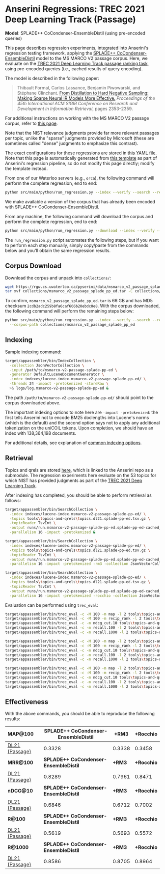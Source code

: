 # Anserini Regressions: TREC 2021 Deep Learning Track (Passage)

**Model**: SPLADE++ CoCondenser-EnsembleDistil (using pre-encoded queries)

This page describes regression experiments, integrated into Anserini's regression testing framework, applying the [SPLADE++ CoCondenser-EnsembleDistil](https://huggingface.co/naver/splade-cocondenser-ensembledistil) model to the MS MARCO V2 passage corpus.
Here, we evaluate on the [TREC 2021 Deep Learning Track passage ranking task](https://trec.nist.gov/data/deep2021.html), using pre-encoded queries (i.e., cached results of query encoding).

The model is described in the following paper:

> Thibault Formal, Carlos Lassance, Benjamin Piwowarski, and Stéphane Clinchant. [From Distillation to Hard Negative Sampling: Making Sparse Neural IR Models More Effective.](https://dl.acm.org/doi/10.1145/3477495.3531857) _Proceedings of the 45th International ACM SIGIR Conference on Research and Development in Information Retrieval_, pages 2353–2359.

For additional instructions on working with the MS MARCO V2 passage corpus, refer to [this page](../../docs/experiments-msmarco-v2.md).

Note that the NIST relevance judgments provide far more relevant passages per topic, unlike the "sparse" judgments provided by Microsoft (these are sometimes called "dense" judgments to emphasize this contrast).

The exact configurations for these regressions are stored in [this YAML file](../../src/main/resources/regression/dl21-passage-splade-pp-ed.yaml).
Note that this page is automatically generated from [this template](../../src/main/resources/docgen/templates/dl21-passage-splade-pp-ed.template) as part of Anserini's regression pipeline, so do not modify this page directly; modify the template instead.

From one of our Waterloo servers (e.g., `orca`), the following command will perform the complete regression, end to end:

```bash
python src/main/python/run_regression.py --index --verify --search --regression dl21-passage-splade-pp-ed
```

We make available a version of the corpus that has already been encoded with SPLADE++ CoCondenser-EnsembleDistil.

From any machine, the following command will download the corpus and perform the complete regression, end to end:

```bash
python src/main/python/run_regression.py --download --index --verify --search --regression dl21-passage-splade-pp-ed
```

The `run_regression.py` script automates the following steps, but if you want to perform each step manually, simply copy/paste from the commands below and you'll obtain the same regression results.

## Corpus Download

Download the corpus and unpack into `collections/`:

```bash
wget https://rgw.cs.uwaterloo.ca/pyserini/data/msmarco_v2_passage_splade_pp_ed.tar -P collections/
tar xvf collections/msmarco_v2_passage_splade_pp_ed.tar -C collections/
```

To confirm, `msmarco_v2_passage_splade_pp_ed.tar` is 66 GB and has MD5 checksum `2cdb2adc259b8fa6caf666b20ebdc0e8`.
With the corpus downloaded, the following command will perform the remaining steps below:

```bash
python src/main/python/run_regression.py --index --verify --search --regression dl21-passage-splade-pp-ed \
  --corpus-path collections/msmarco_v2_passage_splade_pp_ed
```

## Indexing

Sample indexing command:

```bash
target/appassembler/bin/IndexCollection \
  -collection JsonVectorCollection \
  -input /path/to/msmarco-v2-passage-splade-pp-ed \
  -generator DefaultLuceneDocumentGenerator \
  -index indexes/lucene-index.msmarco-v2-passage-splade-pp-ed/ \
  -threads 24 -impact -pretokenized -storeRaw \
  >& logs/log.msmarco-v2-passage-splade-pp-ed &
```

The path `/path/to/msmarco-v2-passage-splade-pp-ed/` should point to the corpus downloaded above.

The important indexing options to note here are `-impact -pretokenized`: the first tells Anserini not to encode BM25 doclengths into Lucene's norms (which is the default) and the second option says not to apply any additional tokenization on the uniCOIL tokens.
Upon completion, we should have an index with 138,364,198 documents.

For additional details, see explanation of [common indexing options](../../docs/common-indexing-options.md).

## Retrieval

Topics and qrels are stored [here](https://github.com/castorini/anserini-tools/tree/master/topics-and-qrels), which is linked to the Anserini repo as a submodule.
The regression experiments here evaluate on the 53 topics for which NIST has provided judgments as part of the [TREC 2021 Deep Learning Track](https://trec.nist.gov/data/deep2021.html).

After indexing has completed, you should be able to perform retrieval as follows:

```bash
target/appassembler/bin/SearchCollection \
  -index indexes/lucene-index.msmarco-v2-passage-splade-pp-ed/ \
  -topics tools\topics-and-qrels\topics.dl21.splade-pp-ed.tsv.gz \
  -topicReader TsvInt \
  -output runs/run.msmarco-v2-passage-splade-pp-ed.splade-pp-ed-cached_q.topics.dl21.splade-pp-ed.txt \
  -parallelism 16 -impact -pretokenized &

target/appassembler/bin/SearchCollection \
  -index indexes/lucene-index.msmarco-v2-passage-splade-pp-ed/ \
  -topics tools\topics-and-qrels\topics.dl21.splade-pp-ed.tsv.gz \
  -topicReader TsvInt \
  -output runs/run.msmarco-v2-passage-splade-pp-ed.splade-pp-ed-cached_q+rm3.topics.dl21.splade-pp-ed.txt \
  -parallelism 16 -impact -pretokenized -rm3 -collection JsonVectorCollection &

target/appassembler/bin/SearchCollection \
  -index indexes/lucene-index.msmarco-v2-passage-splade-pp-ed/ \
  -topics tools\topics-and-qrels\topics.dl21.splade-pp-ed.tsv.gz \
  -topicReader TsvInt \
  -output runs/run.msmarco-v2-passage-splade-pp-ed.splade-pp-ed-cached_q+rocchio.topics.dl21.splade-pp-ed.txt \
  -parallelism 16 -impact -pretokenized -rocchio -collection JsonVectorCollection &
```

Evaluation can be performed using `trec_eval`:

```bash
target/appassembler/bin/trec_eval -c -M 100 -m map -l 2 tools\topics-and-qrels\qrels.dl21-passage.txt runs/run.msmarco-v2-passage-splade-pp-ed.splade-pp-ed-cached_q.topics.dl21.splade-pp-ed.txt
target/appassembler/bin/trec_eval -c -M 100 -m recip_rank -l 2 tools\topics-and-qrels\qrels.dl21-passage.txt runs/run.msmarco-v2-passage-splade-pp-ed.splade-pp-ed-cached_q.topics.dl21.splade-pp-ed.txt
target/appassembler/bin/trec_eval -c -m ndcg_cut.10 tools\topics-and-qrels\qrels.dl21-passage.txt runs/run.msmarco-v2-passage-splade-pp-ed.splade-pp-ed-cached_q.topics.dl21.splade-pp-ed.txt
target/appassembler/bin/trec_eval -c -m recall.100 -l 2 tools\topics-and-qrels\qrels.dl21-passage.txt runs/run.msmarco-v2-passage-splade-pp-ed.splade-pp-ed-cached_q.topics.dl21.splade-pp-ed.txt
target/appassembler/bin/trec_eval -c -m recall.1000 -l 2 tools\topics-and-qrels\qrels.dl21-passage.txt runs/run.msmarco-v2-passage-splade-pp-ed.splade-pp-ed-cached_q.topics.dl21.splade-pp-ed.txt

target/appassembler/bin/trec_eval -c -M 100 -m map -l 2 tools\topics-and-qrels\qrels.dl21-passage.txt runs/run.msmarco-v2-passage-splade-pp-ed.splade-pp-ed-cached_q+rm3.topics.dl21.splade-pp-ed.txt
target/appassembler/bin/trec_eval -c -M 100 -m recip_rank -l 2 tools\topics-and-qrels\qrels.dl21-passage.txt runs/run.msmarco-v2-passage-splade-pp-ed.splade-pp-ed-cached_q+rm3.topics.dl21.splade-pp-ed.txt
target/appassembler/bin/trec_eval -c -m ndcg_cut.10 tools\topics-and-qrels\qrels.dl21-passage.txt runs/run.msmarco-v2-passage-splade-pp-ed.splade-pp-ed-cached_q+rm3.topics.dl21.splade-pp-ed.txt
target/appassembler/bin/trec_eval -c -m recall.100 -l 2 tools\topics-and-qrels\qrels.dl21-passage.txt runs/run.msmarco-v2-passage-splade-pp-ed.splade-pp-ed-cached_q+rm3.topics.dl21.splade-pp-ed.txt
target/appassembler/bin/trec_eval -c -m recall.1000 -l 2 tools\topics-and-qrels\qrels.dl21-passage.txt runs/run.msmarco-v2-passage-splade-pp-ed.splade-pp-ed-cached_q+rm3.topics.dl21.splade-pp-ed.txt

target/appassembler/bin/trec_eval -c -M 100 -m map -l 2 tools\topics-and-qrels\qrels.dl21-passage.txt runs/run.msmarco-v2-passage-splade-pp-ed.splade-pp-ed-cached_q+rocchio.topics.dl21.splade-pp-ed.txt
target/appassembler/bin/trec_eval -c -M 100 -m recip_rank -l 2 tools\topics-and-qrels\qrels.dl21-passage.txt runs/run.msmarco-v2-passage-splade-pp-ed.splade-pp-ed-cached_q+rocchio.topics.dl21.splade-pp-ed.txt
target/appassembler/bin/trec_eval -c -m ndcg_cut.10 tools\topics-and-qrels\qrels.dl21-passage.txt runs/run.msmarco-v2-passage-splade-pp-ed.splade-pp-ed-cached_q+rocchio.topics.dl21.splade-pp-ed.txt
target/appassembler/bin/trec_eval -c -m recall.100 -l 2 tools\topics-and-qrels\qrels.dl21-passage.txt runs/run.msmarco-v2-passage-splade-pp-ed.splade-pp-ed-cached_q+rocchio.topics.dl21.splade-pp-ed.txt
target/appassembler/bin/trec_eval -c -m recall.1000 -l 2 tools\topics-and-qrels\qrels.dl21-passage.txt runs/run.msmarco-v2-passage-splade-pp-ed.splade-pp-ed-cached_q+rocchio.topics.dl21.splade-pp-ed.txt
```

## Effectiveness

With the above commands, you should be able to reproduce the following results:

| **MAP@100**                                                                                                  | **SPLADE++ CoCondenser-EnsembleDistil**| **+RM3**  | **+Rocchio**|
|:-------------------------------------------------------------------------------------------------------------|-----------|-----------|-----------|
| [DL21 (Passage)](https://microsoft.github.io/msmarco/TREC-Deep-Learning)                                     | 0.3328    | 0.3338    | 0.3458    |
| **MRR@100**                                                                                                  | **SPLADE++ CoCondenser-EnsembleDistil**| **+RM3**  | **+Rocchio**|
| [DL21 (Passage)](https://microsoft.github.io/msmarco/TREC-Deep-Learning)                                     | 0.8289    | 0.7961    | 0.8471    |
| **nDCG@10**                                                                                                  | **SPLADE++ CoCondenser-EnsembleDistil**| **+RM3**  | **+Rocchio**|
| [DL21 (Passage)](https://microsoft.github.io/msmarco/TREC-Deep-Learning)                                     | 0.6846    | 0.6712    | 0.7002    |
| **R@100**                                                                                                    | **SPLADE++ CoCondenser-EnsembleDistil**| **+RM3**  | **+Rocchio**|
| [DL21 (Passage)](https://microsoft.github.io/msmarco/TREC-Deep-Learning)                                     | 0.5619    | 0.5693    | 0.5572    |
| **R@1000**                                                                                                   | **SPLADE++ CoCondenser-EnsembleDistil**| **+RM3**  | **+Rocchio**|
| [DL21 (Passage)](https://microsoft.github.io/msmarco/TREC-Deep-Learning)                                     | 0.8586    | 0.8705    | 0.8964    |
